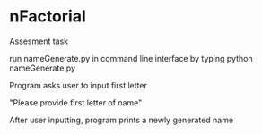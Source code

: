 # nFactorial
Assesment task

run nameGenerate.py in command line interface by typing 
python nameGenerate.py 

Program asks user to input first letter

"Please provide first letter of name"

After user inputting, program prints a newly generated name 
